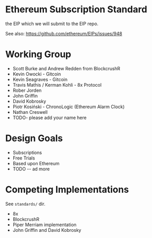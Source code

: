 # Ethereum Subscription Standard
the EIP which we will submit to the EIP repo.

See also: https://github.com/ethereum/EIPs/issues/948

# Working Group

* Scott Burke and Andrew Redden from BlockcrushR
* Kevin Owocki - Gitcoin
* Kevin Seagraves - Gitcoin
* Travis Mathis / Kerman Kohli - 8x Protocol
* Rober Jorden
* John Griffin
* David Kobrosky
* Piotr Kosiński - ChronoLogic (Ethereum Alarm Clock)
* Nathan Creswell
* TODO- please add your name here

# Design Goals

* Subscriptions
* Free Trials
* Based upon Ethereum
* TODO -- ad more

# Competing Implementations

See `standards/` dir.

* 8x
* BlockcrushR
* Piper Merriam implementation
* John Griffin and David Kobrosky
